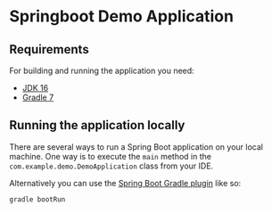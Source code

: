 # Springboot Demo Application

## Requirements

For building and running the application you need:

- [JDK 16](https://www.oracle.com/java/technologies/javase-downloads.html)
- [Gradle 7](https://gradle.org)

## Running the application locally

There are several ways to run a Spring Boot application on your local machine. One way is to execute the `main` method in the `com.example.demo.DemoApplication` class from your IDE.

Alternatively you can use the [Spring Boot Gradle plugin](https://spring.io/guides/gs/gradle/) like so:

```shell
gradle bootRun
```
